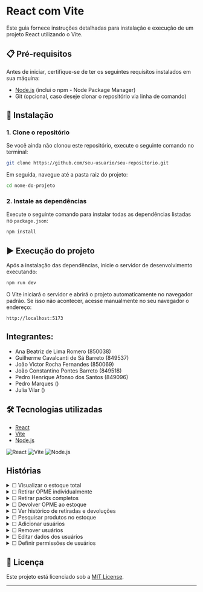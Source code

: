 # React com Vite

Este guia fornece instruções detalhadas para instalação e execução de um projeto React utilizando o Vite.

## 📋 Pré-requisitos
Antes de iniciar, certifique-se de ter os seguintes requisitos instalados em sua máquina:

- [Node.js](https://nodejs.org/en) (inclui o npm - Node Package Manager)
- Git (opcional, caso deseje clonar o repositório via linha de comando)

## 🚀 Instalação

### 1. Clone o repositório
Se você ainda não clonou este repositório, execute o seguinte comando no terminal:

```bash
git clone https://github.com/seu-usuario/seu-repositorio.git
```

Em seguida, navegue até a pasta raiz do projeto:

```bash
cd nome-do-projeto
```

### 2. Instale as dependências
Execute o seguinte comando para instalar todas as dependências listadas no `package.json`:

```bash
npm install
```

## ▶️ Execução do projeto

Após a instalação das dependências, inicie o servidor de desenvolvimento executando:

```bash
npm run dev
```

O Vite iniciará o servidor e abrirá o projeto automaticamente no navegador padrão.
Se isso não acontecer, acesse manualmente no seu navegador o endereço:

```
http://localhost:5173
```

## Integrantes:

- Ana Beatriz de Lima Romero (850038)
- Guilherme Cavalcanti de Sá Barreto (849537)
- João Victor Rocha Fernandes (850069)
- João Constantino Pontes Barreto (849518)
- Pedro Henrique Afonso dos Santos (849096)
- Pedro Marques ()
- Julia Vilar ()

## 🛠️ Tecnologias utilizadas
- [React](https://react.dev/)
- [Vite](https://vitejs.dev/)
- [Node.js](https://nodejs.org/en)
  
![React](https://img.shields.io/badge/react-20232A?style=for-the-badge&logo=react&logoColor=61DAFB)
![Vite](https://img.shields.io/badge/vite-646CFF?style=for-the-badge&logo=vite&logoColor=FFD62E)
![Node.js](https://img.shields.io/badge/node.js-393?style=for-the-badge&logo=node.js&logoColor=white)

  
## Histórias

<details>
  <summary>&#x2610; Visualizar o estoque total</summary>
  <br>
  
  __História__: "Como usuário,quero visualizar o estoque total de OPME e packs,para que eu possa saber a quantidade disponível."
  
  <br>

  __Confirmação__: 
  
  - O sistema deve exibir a quantidade total de OPME disponíveis.
  - O sistema deve exibir a quantidade de packs (caixas de 24 unidades).
  - Deve ser possível ver a última atualização do estoque.
  - Caso o estoque esteja abaixo de um limite mínimo, o sistema deve exibir um alerta.
  
  <br>

</details>

<details>
  <summary>&#x2610; Retirar OPME individualmente</summary>
  <br>
  
  __História__: "Como usuário, quero retirar OPME do estoque individualmente, para que eu possa utilizá-los conforme necessário."
  
  <br>

  __Confirmação__: 
  
- O sistema deve permitir selecionar a quantidade de OPME a serem retirados.
- O sistema deve atualizar automaticamente o estoque após a retirada.
- Deve haver uma confirmação antes da retirada para evitar erros.
- Se o usuário tentar retirar mais do que o disponível, o sistema deve exibir um aviso.

  
  <br>

</details>

<details>
  <summary>&#x2610; Retirar packs completos</summary>
  <br>
  
  __História__: "Como usuário, quero retirar packs completos de 24 OPME, para que eu possa facilitar o transporte e uso."
  
  <br>

  __Confirmação__: 
  
- O sistema deve permitir a retirada de packs inteiros (24 unidades por pack).
- O sistema deve atualizar o estoque corretamente, reduzindo os packs e a quantidadetotal de OPME.
- O sistema deve impedir a retirada de um pack se houver menos de 24 OPMEdisponíveis.
- O sistema deve exibir um aviso ao usuário caso o estoque esteja abaixo de um limite mínimo.

  <br>

</details>

<details>
  <summary>&#x2610; Devolver OPME ao estoque</summary>
  <br>
  
  __História__: "Como usuário, quero devolver OPME não utilizados ao estoque, para que a contagem do estoque permaneça precisa."
  
  <br>

  __Confirmação__: 
  
- O sistema deve permitir que o usuário informe a quantidade de OPME a serem devolvidos.
- O sistema deve atualizar automaticamente o estoque após a devolução.
- A devolução não pode ultrapassar a quantidade total disponível no sistema (não pode haver mais estoque do que o máximo permitido).
- Deve haver um histórico registrando todas as devoluções feitas pelos usuários.

  <br>

</details>

<details>
  <summary>&#x2610; Ver histórico de retiradas e devoluções</summary>
  <br>
  
  __História__: "Como usuário, quero ver um histórico das retiradas e devoluções, para que eu possa acompanhar mudanças no estoque."
  
  <br>

  __Confirmação__: 
  
- O sistema deve listar todas as retiradas e devoluções feitas.
- O histórico deve exibir data, horário, usuário e quantidade movimentada.
- O usuário deve conseguir filtrar o histórico por período de tempo e tipo de movimentação.
- Administradores devem conseguir ver o histórico de todos os usuários.

  <br>

</details>

<details>
  <summary>&#x2610;  Pesquisar produtos no estoque</summary>
  <br>
  
  __História__: "Como usuário, quero pesquisar produtos no estoque, para que eu possa localizar rapidamente a quantidade disponível"
  
  <br>

  __Confirmação__: 
  
- O sistema deve ter um campo de busca para localizar itens no estoque.
- A pesquisa deve exibir os resultados em tempo real conforme o usuário digita.
- O usuário deve conseguir filtrar a pesquisa por unidade ou pack.

  <br>

</details>
<details>
  <summary>&#x2610;  Adicionar usuários</summary>
  <br>
  
  __História__: "Como administrador, quero adicionar novos usuários ao sistema, para que eles possam acessar o controle de estoque."
  
  <br>

  __Confirmação__: 
  
- O sistema deve permitir a adição de novos usuários com nome, e-mail e tipo depermissão.
- O sistema deve enviar um e-mail de convite ao novo usuário.

  <br>

</details>
<details>
  <summary>&#x2610;  Remover usuários</summary>
  <br>
  
  __História__: "Como administrador, quero remover usuários do sistema, para que eu possa manter a segurança e controle de acessos."
  
  <br>

  __Confirmação__: 
  
- O administrador deve poder buscar e selecionar um usuário para remoção.
- O sistema deve pedir confirmação antes da exclusão.
- O usuário removido não deve conseguir acessar o sistema novamente.

  <br>

</details>
<details>
  <summary>&#x2610;  Editar dados dos usuários</summary>
  <br>
  
  __História__: "Como administrador, quero editar os dados dos usuários, para que eu possa corrigir informações ou atualizar permissões."
  
  <br>

  __Confirmação__: 
  
- O administrador deve poder alterar nome, e-mail e permissões do usuário.
- As alterações devem ser registradas no histórico do sistema.
- Se as permissões forem alteradas, o usuário deve ser notificado.

  <br>

</details>
<details>
  <summary>&#x2610;  Definir permissões de usuários</summary>
  <br>
  
  __História__: "Como administrador, quero definir permissões de usuários, para que eu possa restringir ou liberar acessos conforme a função."
  
  <br>

  __Confirmação__: 
  
- O sistema deve permitir que o administrador defina quais usuários podem ver e editar o
estoque.
- As permissões devem ser aplicadas imediatamente após a alteração.


  
  <br>

</details>


## 📜 Licença
Este projeto está licenciado sob a [MIT License](LICENSE).

---
